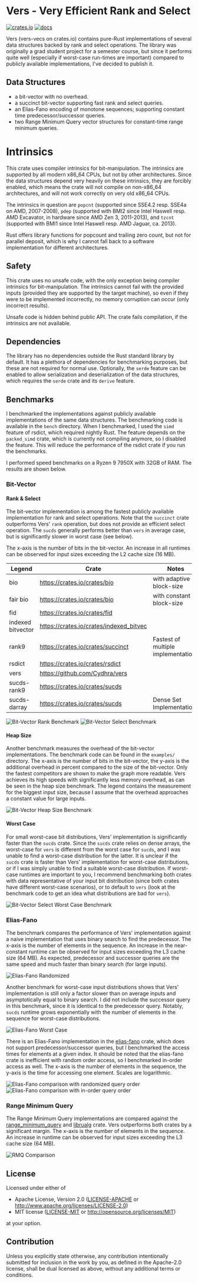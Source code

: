 # Vers - Very Efficient Rank and Select

[![crates.io](https://img.shields.io/crates/v/vers-vecs.svg)](https://crates.io/crates/vers-vecs)
[![docs](https://docs.rs/vers-vecs/badge.svg)](https://docs.rs/vers-vecs)

Vers (vers-vecs on crates.io)
contains pure-Rust implementations of several data structures backed by rank and select operations.
The library was originally a grad student project for a semester course,
but since it performs quite well (especially if worst-case run-times are important) compared to publicly available implementations,
I've decided to publish it.

## Data Structures
- a bit-vector with no overhead.
- a succinct bit-vector supporting fast rank and select queries.
- an Elias-Fano encoding of monotone sequences; supporting constant time predecessor/successor queries.
- two Range Minimum Query vector structures for constant-time range minimum queries.

# Intrinsics
This crate uses compiler intrinsics for bit-manipulation. The intrinsics are supported by
all modern x86_64 CPUs, but not by other architectures. Since the data structures depend
very heavily on these intrinsics, they are forcibly enabled, which means the crate will not
compile on non-x86_64 architectures, and will not work correctly on very old x86_64 CPUs.

The intrinsics in question are `popcnt` (supported since SSE4.2 resp. SSE4a on AMD, 2007-2008),
`pdep` (supported with BMI2 since Intel Haswell resp. AMD Excavator, in hardware since AMD Zen 3, 2011-2013),
and `tzcnt` (supported with BMI1 since Intel Haswell resp. AMD Jaguar, ca. 2013).

Rust offers library functions for popcount and trailing zero count, but not for parallel deposit,
which is why I cannot fall back to a software implementation for different architectures.

## Safety
This crate uses no unsafe code, with the only exception being compiler intrinsics for
bit-manipulation. The intrinsics cannot fail with the provided inputs (provided they are
supported by the target machine), so even if they were to be implemented incorrectly, no
memory corruption can occur (only incorrect results).

Unsafe code is hidden behind public API.
The crate fails compilation, if the intrinsics are not available.

## Dependencies
The library has no dependencies outside the Rust standard library by default.
It has a plethora of dependencies for benchmarking purposes, but these are not required for normal use.
Optionally, the `serde` feature can be enabled to allow serialization and deserialization of the data structures,
which requires the `serde` crate and its `derive` feature.

## Benchmarks
I benchmarked the implementations against publicly available implementations of the same data structures.
The benchmarking code is available in the `bench` directory.
When I benchmarked, I used the ``simd`` feature of rsdict, which required nightly Rust.
The feature depends on the `packed_simd` crate, which is currently not compiling anymore, so I disabled the feature.
This will reduce the performance of the rsdict crate if you run the benchmarks.

I performed speed benchmarks on a Ryzen 9 7950X with 32GB of RAM.
The results are shown below.

### Bit-Vector
#### Rank & Select
The bit-vector implementation is among the fastest publicly available implementation for rank and select operations.
Note that the `succinct` crate outperforms Vers' `rank` operation, but does not provide an efficient select operation.
The `sucds` generally performs better than `vers` in average case, but is significantly slower in worst case (see below).

The x-axis is the number of bits in the bit-vector.
An increase in all runtimes can be observed for input sizes exceeding the L2 cache size (16 MB).

| Legend            | Crate                                   | Notes                               |
|-------------------|-----------------------------------------|-------------------------------------|
| bio               | https://crates.io/crates/bio            | with adaptive block-size            |
| fair bio          | https://crates.io/crates/bio            | with constant block-size            |
| fid               | https://crates.io/crates/fid            |                                     |
| indexed bitvector | https://crates.io/crates/indexed_bitvec |                                     |
| rank9             | https://crates.io/crates/succinct       | Fastest of multiple implementations |
| rsdict            | https://crates.io/crates/rsdict         |                                     |
| vers              | https://github.com/Cydhra/vers          |                                     |
| sucds-rank9       | https://crates.io/crates/sucds          |                                     |
| sucds-darray      | https://crates.io/crates/sucds          | Dense Set Implementation            |

![Bit-Vector Rank Benchmark](images/rank_comparison.svg)
![Bit-Vector Select Benchmark](images/select_comparison.svg)

#### Heap Size

Another benchmark measures the overhead of the bit-vector implementations.
The benchmark code can be found in the `examples/` directory.
The x-axis is the number of bits in the bit-vector,
the y-axis is the additional overhead in percent compared to the size of the bit-vector.
Only the fastest competitors are shown to make the graph more readable.
Vers achieves its high speeds with significantly less memory overhead, as can be seen in the heap size benchmark.
The legend contains the measurement for the biggest input size,
because I assume that the overhead approaches a constant value for large inputs.

![Bit-Vector Heap Size Benchmark](images/heap.svg)

#### Worst Case

For small worst-case bit distributions, Vers' implementation is significantly faster than the `sucds` crate.
Since the `sucds` crate relies on dense arrays, the worst-case for `vers` is different from the worst case for `sucds`,
and I was unable to find a worst-case distribution for the latter.
It is unclear if the `sucds` crate is faster than Vers' implementation for worst-case distributions,
or if I was simply unable to find a suitable worst-case distribution.
If worst-case runtimes are important to you, I recommend benchmarking both crates with data representative of your
input bit distribution (since both crates have different worst-case scenarios), or to default to `vers`
(look at the benchmark code to get an idea what distributions are bad for `vers`).

![Bit-Vector Select Worst Case Benchmark](images/select_worst_case.svg)

### Elias-Fano
The benchmark compares the performance of Vers' implementation against a naive implementation that uses binary search
to find the predecessor.
The x-axis is the number of elements in the sequence.
An increase in the near-constant runtime can be observed for input sizes exceeding the L3 cache size 
(64 MB).
As expected, predecessor and successor queries are the same speed and much faster than binary search (for large inputs).

![Elias-Fano Randomized](images/elias_fano_randomized.svg)

Another benchmark for worst-case input distributions shows that Vers' implementation is still only a factor slower than
on average inputs and asymptotically equal to binary search.
I did not include the successor query in this benchmark, since it is identical to the predecessor query.
Notably, `sucds` runtime grows exponentially with the number of elements in the sequence for worst-case distributions.

![Elias-Fano Worst Case](images/elias_fano_worst_case.svg)

There is an Elias-Fano implementation in the [elias-fano](https://crates.io/crates/elias-fano) crate,
which does not support predecessor/successor queries, but I benchmarked the access times for elements at a given index.
It should be noted that the elias-fano crate is inefficient with random order access, so I benchmarked in-order access
as well.
The x-axis is the number of elements in the sequence, the y-axis is the time for accessing one element.
Scales are logarithmic.

![Elias-Fano comparison with randomized query order](images/elias_fano_comparison_random.svg)
![Elias-Fano comparison with in-order query order](images/elias_fano_comparison_in_order.svg)

### Range Minimum Query
The Range Minimum Query implementations are compared against the 
[range_minimum_query](https://crates.io/crates/range_minimum_query) and 
[librualg](https://crates.io/crates/librualg) crate.
Vers outperforms both crates by a significant margin.
The x-axis is the number of elements in the sequence.
An increase in runtime can be observed for input sizes exceeding the L3 cache size (64 MB).

![RMQ Comparison](images/rmq_comparison.svg)

## License
Licensed under either of

* Apache License, Version 2.0
  ([LICENSE-APACHE](LICENSE-APACHE) or http://www.apache.org/licenses/LICENSE-2.0)
* MIT license
  ([LICENSE-MIT](LICENSE-MIT) or http://opensource.org/licenses/MIT)

at your option.

## Contribution
Unless you explicitly state otherwise, any contribution intentionally submitted
for inclusion in the work by you, as defined in the Apache-2.0 license, shall be
dual licensed as above, without any additional terms or conditions.